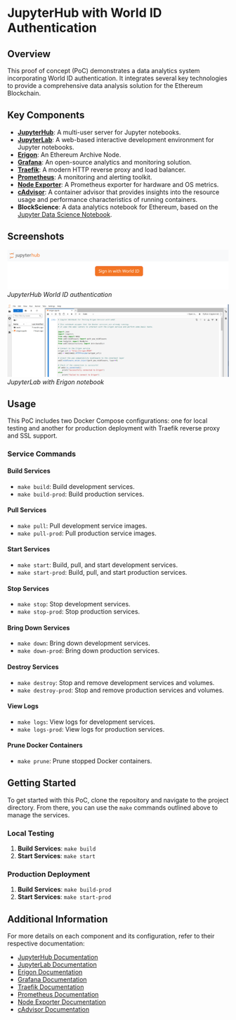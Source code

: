 # JupyterHub with World ID Authentication

## Overview

This proof of concept (PoC) demonstrates a data analytics system incorporating World ID authentication. It integrates several key technologies to provide a comprehensive data analysis solution for the Ethereum Blockchain.

## Key Components

- **[JupyterHub](https://jupyterhub.readthedocs.io)**: A multi-user server for Jupyter notebooks.
- **[JupyterLab](https://jupyterlab.readthedocs.io/en/latest/)**: A web-based interactive development environment for Jupyter notebooks.
- **[Erigon](https://erigon.tech/)**: An Ethereum Archive Node.
- **[Grafana](https://grafana.com/grafana/dashboards/)**: An open-source analytics and monitoring solution.
- **[Traefik](https://traefik.io/traefik/)**: A modern HTTP reverse proxy and load balancer.
- **[Prometheus](https://prometheus.io/docs/introduction/overview/)**: A monitoring and alerting toolkit.
- **[Node Exporter](https://prometheus.io/docs/guides/node-exporter/)**: A Prometheus exporter for hardware and OS metrics.
- **[cAdvisor](https://github.com/google/cadvisor)**: A container advisor that provides insights into the resource usage and performance characteristics of running containers.
- **BlockScience**: A data analytics notebook for Ethereum, based on the [Jupyter Data Science Notebook](https://hub.docker.com/r/jupyter/datascience-notebook/).

## Screenshots

![JupyterHub WorldID](jupyter_startscreen.png)
*JupyterHub World ID authentication*

![JupyterLab](jupyter_lab.png)
*JupyterLab with Erigon notebook*

## Usage

This PoC includes two Docker Compose configurations: one for local testing and another for production deployment with Traefik reverse proxy and SSL support.

### Service Commands

#### Build Services

- `make build`: Build development services.
- `make build-prod`: Build production services.

#### Pull Services

- `make pull`: Pull development service images.
- `make pull-prod`: Pull production service images.

#### Start Services

- `make start`: Build, pull, and start development services.
- `make start-prod`: Build, pull, and start production services.

#### Stop Services

- `make stop`: Stop development services.
- `make stop-prod`: Stop production services.

#### Bring Down Services

- `make down`: Bring down development services.
- `make down-prod`: Bring down production services.

#### Destroy Services

- `make destroy`: Stop and remove development services and volumes.
- `make destroy-prod`: Stop and remove production services and volumes.

#### View Logs

- `make logs`: View logs for development services.
- `make logs-prod`: View logs for production services.

#### Prune Docker Containers

- `make prune`: Prune stopped Docker containers.

## Getting Started

To get started with this PoC, clone the repository and navigate to the project directory. From there, you can use the `make` commands outlined above to manage the services.

### Local Testing

1. **Build Services**: `make build`
2. **Start Services**: `make start`

### Production Deployment

1. **Build Services**: `make build-prod`
2. **Start Services**: `make start-prod`

## Additional Information

For more details on each component and its configuration, refer to their respective documentation:

- [JupyterHub Documentation](https://jupyterhub.readthedocs.io)
- [JupyterLab Documentation](https://jupyterlab.readthedocs.io/en/latest/)
- [Erigon Documentation](https://erigon.tech/)
- [Grafana Documentation](https://grafana.com/grafana/dashboards/)
- [Traefik Documentation](https://traefik.io/traefik/)
- [Prometheus Documentation](https://prometheus.io/docs/introduction/overview/)
- [Node Exporter Documentation](https://prometheus.io/docs/guides/node-exporter/)
- [cAdvisor Documentation](https://github.com/google/cadvisor)
